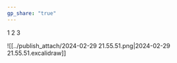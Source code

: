 ```yaml
---
gp_share: "true"
---
```


1
2
3


![[../publish_attach/2024-02-29 21.55.51.png|2024-02-29 21.55.51.excalidraw]]
